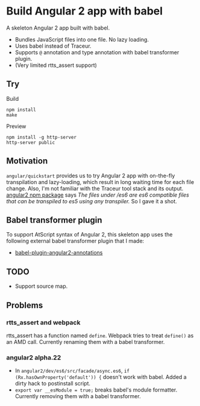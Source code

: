 # Build Angular 2 app with babel

A skeleton Angular 2 app built with babel.

- Bundles JavaScript files into one file. No lazy loading.
- Uses babel instead of Traceur.
- Supports `@` annotation and type annotation with babel transformer plugin.
- (Very limited rtts_assert support)

## Try

Build

```
npm install
make
```

Preview

```
npm install -g http-server
http-server public
```

## Motivation

`angular/quickstart` provides us to try Angular 2 app with on-the-fly transpilation and lazy-loading, which result in long waiting time for each file change. Also, I'm not familiar with the Traceur tool stack and its output. [angular2 npm package](https://www.npmjs.com/package/angular2) says *The files under /es6 are es6 compatible files that can be transpiled to es5 using any transpiler.* So I gave it a shot.

## Babel transformer plugin

To support AtScript syntax of Angular 2, this skeleton app uses the following external babel transformer plugin that I made:

- [babel-plugin-angular2-annotations](https://github.com/shuhei/babel-plugin-angular2-annotations)

## TODO

- Support source map.

## Problems

### rtts_assert and webpack

rtts_assert has a function named `define`. Webpack tries to treat `define()` as an AMD call. Currently renaming them with a babel transformer.

### angular2 alpha.22

- In `angular2/dev/es6/src/facade/async.es6`, `if (Rx.hasOwnProperty('default')) {` doesn't work with babel. Added a dirty hack to postinstall script.
- `export var __esModule = true;` breaks babel's module formatter. Currently removing them with a babel transformer.
